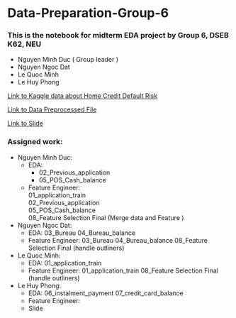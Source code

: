 # Data-Preparation-Group-6

### This is the notebook for midterm EDA project by Group 6, DSEB K62, NEU
  
  * Nguyen Minh Duc ( Group leader )
  * Nguyen Ngoc Dat
  * Le Quoc Minh
  * Le Huy Phong 
  
  [Link to Kaggle data about Home Credit Default Risk ](https://www.kaggle.com/competitions/home-credit-default-risk)

  [Link to Data Preprocessed File](https://drive.google.com/drive/folders/1FQYwYaWsNSMVemAqvVbtUaIIdTyErh17?usp=sharing)
  
  [Link to Slide](https://www.canva.com/design/DAFRRcqoeBI/QisaOx3BvIi22G1f8Y4DcQ/view?utm_content=DAFRRcqoeBI&utm_campaign=designshare&utm_medium=link2&utm_source=sharebutton&fbclid=IwAR1JB3cgFPVzqArRuoW97u2GkmN3paQslgHTvoWO9TGrherCau-_kkKYkjE)
  
  ### Assigned work:
  * Nguyen Minh Duc: 
    - EDA:<br /> 
      * 02_Previous_application
      * 05_POS_Cash_balance 
    - Feature Engineer: <br />
                        01_application_train <br />
                        02_Previous_application <br />
                        05_POS_Cash_balance <br />
                        08_Feature Selection Final (Merge data and Feature ) 
  * Nguyen Ngoc Dat:
    - EDA: 03_Bureau
           04_Bureau_balance
    - Feature Engineer: 03_Bureau
                        04_Bureau_balance
                        08_Feature Selection Final (handle outliners)
  * Le Quoc Minh:
    - EDA: 01_application_train 
    - Feature Engineer: 01_application_train 
                        08_Feature Selection Final (handle outliners)
  * Le Huy Phong:
    - EDA: 06_instalment_payment
           07_credit_card_balance 
    - Feature Engineer:
    - Slide
